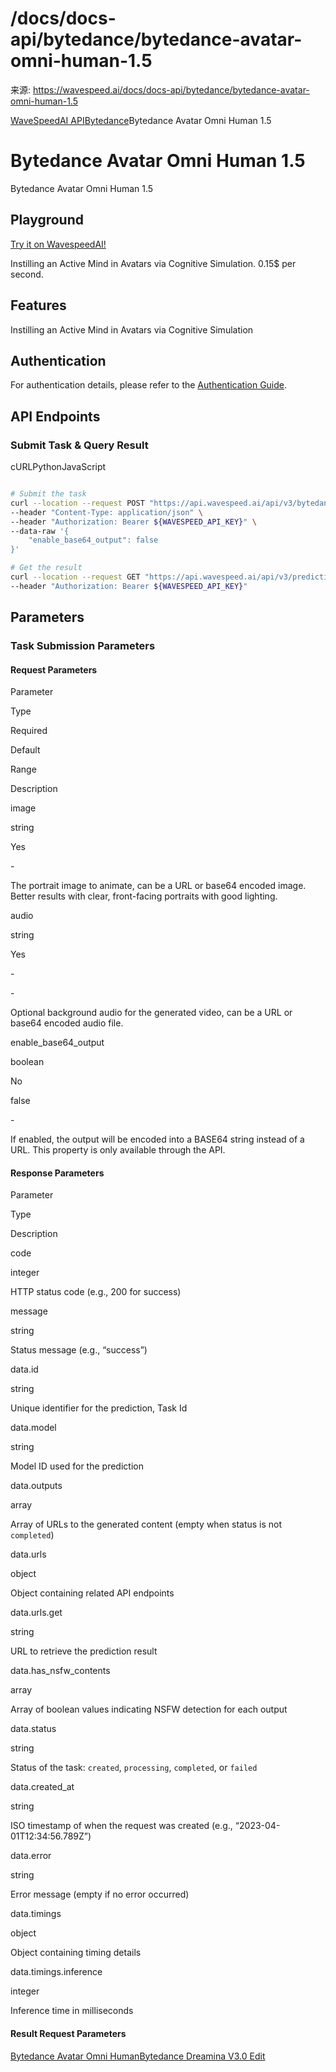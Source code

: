 # /docs/docs-api/bytedance/bytedance-avatar-omni-human-1.5

来源: https://wavespeed.ai/docs/docs-api/bytedance/bytedance-avatar-omni-human-1.5

[WaveSpeedAI API](/docs/docs-api/webhooks "WaveSpeedAI API")[Bytedance](/docs/docs-api/bytedance/bytedance-avatar-omni-human "Bytedance")Bytedance Avatar Omni Human 1.5

# Bytedance Avatar Omni Human 1.5

Bytedance Avatar Omni Human 1.5

## Playground[](#playground)

[Try it on WavespeedAI!](https://wavespeed.ai/models/bytedance/avatar-omni-human-1.5)

Instilling an Active Mind in Avatars via Cognitive Simulation. 0.15$ per second.

## Features[](#features)

Instilling an Active Mind in Avatars via Cognitive Simulation

## Authentication[](#authentication)

For authentication details, please refer to the [Authentication Guide](/docs/docs-authentication).

## API Endpoints[](#api-endpoints)

### Submit Task & Query Result[](#submit-task--query-result)

cURLPythonJavaScript

```bash

# Submit the task
curl --location --request POST "https://api.wavespeed.ai/api/v3/bytedance/avatar-omni-human-1.5" \
--header "Content-Type: application/json" \
--header "Authorization: Bearer ${WAVESPEED_API_KEY}" \
--data-raw '{
    "enable_base64_output": false
}'

# Get the result
curl --location --request GET "https://api.wavespeed.ai/api/v3/predictions/${requestId}/result" \
--header "Authorization: Bearer ${WAVESPEED_API_KEY}"
```

## Parameters[](#parameters)

### Task Submission Parameters[](#task-submission-parameters)

#### Request Parameters[](#request-parameters)

Parameter

Type

Required

Default

Range

Description

image

string

Yes

\-

The portrait image to animate, can be a URL or base64 encoded image. Better results with clear, front-facing portraits with good lighting.

audio

string

Yes

\-

\-

Optional background audio for the generated video, can be a URL or base64 encoded audio file.

enable\_base64\_output

boolean

No

false

\-

If enabled, the output will be encoded into a BASE64 string instead of a URL. This property is only available through the API.

#### Response Parameters[](#response-parameters)

Parameter

Type

Description

code

integer

HTTP status code (e.g., 200 for success)

message

string

Status message (e.g., “success”)

data.id

string

Unique identifier for the prediction, Task Id

data.model

string

Model ID used for the prediction

data.outputs

array

Array of URLs to the generated content (empty when status is not `completed`)

data.urls

object

Object containing related API endpoints

data.urls.get

string

URL to retrieve the prediction result

data.has\_nsfw\_contents

array

Array of boolean values indicating NSFW detection for each output

data.status

string

Status of the task: `created`, `processing`, `completed`, or `failed`

data.created\_at

string

ISO timestamp of when the request was created (e.g., “2023-04-01T12:34:56.789Z”)

data.error

string

Error message (empty if no error occurred)

data.timings

object

Object containing timing details

data.timings.inference

integer

Inference time in milliseconds

#### Result Request Parameters[](#result-request-parameters)

[Bytedance Avatar Omni Human](/docs/docs-api/bytedance/bytedance-avatar-omni-human "Bytedance Avatar Omni Human")[Bytedance Dreamina V3.0 Edit](/docs/docs-api/bytedance/bytedance-dreamina-v3.0-edit "Bytedance Dreamina V3.0 Edit")